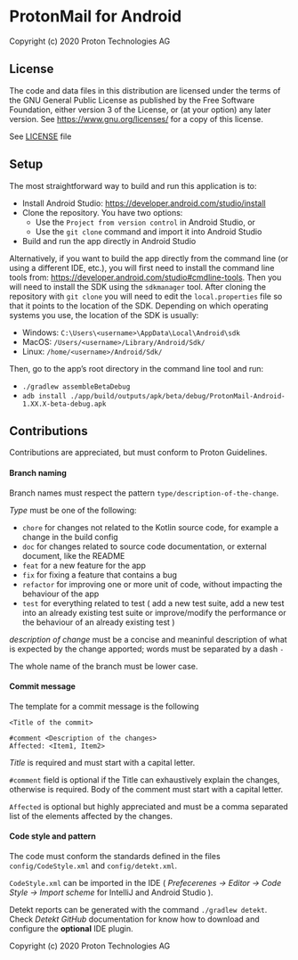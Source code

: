 
# ProtonMail for Android

Copyright (c) 2020 Proton Technologies AG

## License

The code and data files in this distribution are licensed under the terms of the GNU General Public License as published by the Free Software Foundation, either version 3 of the License, or (at your option) any later version. See <https://www.gnu.org/licenses/> for a copy of this license.

See [LICENSE](LICENSE) file

## Setup

The most straightforward way to build and run this application is to:

- Install Android Studio: https://developer.android.com/studio/install
- Clone the repository. You have two options:
	- Use the `Project from version control` in Android Studio, or
	- Use the `git clone` command and import it into Android Studio
- Build and run the app directly in Android Studio

Alternatively, if you want to build the app directly from the command line (or using a different IDE, etc.), you will first need to install the command line tools from: https://developer.android.com/studio#cmdline-tools. Then you will need to install the SDK using the `sdkmanager` tool. After cloning the repository with `git clone` you will need to edit the `local.properties` file so that it points to the location of the SDK. Depending on which operating systems you use, the location of the SDK is usually:

- Windows: `C:\Users\<username>\AppData\Local\Android\sdk`
- MacOS: `/Users/<username>/Library/Android/Sdk/`
- Linux: `/home/<username>/Android/Sdk/`

Then, go to the app’s root directory in the command line tool and run:

- `./gradlew assembleBetaDebug`
- `adb install ./app/build/outputs/apk/beta/debug/ProtonMail-Android-1.XX.X-beta-debug.apk`

## Contributions

Contributions are appreciated, but must conform to Proton Guidelines.

#### Branch naming

Branch names must respect the pattern `type/description-of-the-change`.

*Type* must be one of the following:

* `chore` for changes not related to the Kotlin source code, for example a change in the build config
* `doc` for changes related to source code documentation, or external document, like the README
* `feat` for a new feature for the app
* `fix` for fixing a feature that contains a bug
* `refactor` for improving one or more unit of code, without impacting the behaviour of the app
* `test` for everything related to test ( add a new test suite, add a new test into an already existing test suite or improve/modify the performance or the behaviour of an already existing test )

_description of change_ must be a concise and meaninful description of what is expected by the change apported; words must be separated by a dash `-`

The whole name of the branch must be lower case.

#### Commit message

The template for a commit message is the following

```
<Title of the commit>

#comment <Description of the changes>
Affected: <Item1, Item2>
```

_Title_ is required and must start with a capital letter.

`#comment` field is optional if the Title can exhaustively explain the changes, otherwise is required. Body of the comment must start with a capital letter.

`Affected` is optional but highly appreciated and must be a comma separated list of the elements affected by the changes.

#### Code style and pattern

The code must conform the standards defined in the files `config/CodeStyle.xml` and `config/detekt.xml`.

`CodeStyle.xml` can be imported in the IDE ( _Prefecerenes -> Editor -> Code Style -> Import scheme_ for IntelliJ and Android Studio ).

Detekt reports can be generated with the command `./gradlew detekt`. Check _Detekt GitHub_ documentation for know how to download and configure the **optional** IDE plugin.



Copyright (c) 2020 Proton Technologies AG

